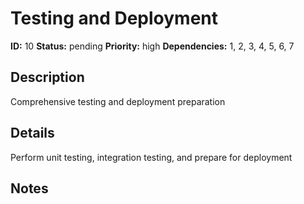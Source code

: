 # Testing and Deployment

**ID:** 10
**Status:** pending
**Priority:** high
**Dependencies:** 1, 2, 3, 4, 5, 6, 7

## Description

Comprehensive testing and deployment preparation

## Details

Perform unit testing, integration testing, and prepare for deployment

## Notes

